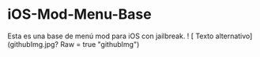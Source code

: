 #  iOS-Mod-Menu-Base
Esta es una base de menú mod para iOS con jailbreak.
! [ Texto alternativo] (githubImg.jpg? Raw = true "githubImg")